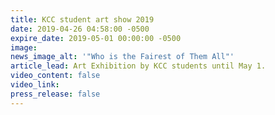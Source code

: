 ```yaml
---
title: KCC student art show 2019
date: 2019-04-26 04:58:00 -0500
expire_date: 2019-05-01 00:00:00 -0500
image:
news_image_alt: '"Who is the Fairest of Them All"'
article_lead: Art Exhibition by KCC students until May 1.
video_content: false
video_link:
press_release: false
---
```


